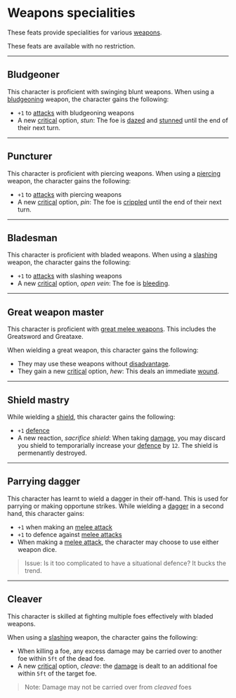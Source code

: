 # Weapons specialities
These feats provide specialities for various [weapons](../weapons.md).

These feats are available with no restriction.

---
## Bludgeoner
This character is proficient with swinging blunt weapons. When using a [bludgeoning](..\weapons.md#damage-type) weapon, the character gains the following:
 - `+1` to [attacks](..\rolls.md#attacks) with bludgeoning weapons
 - A new [critical](..\rolls.md#criticals) option, *stun*: The foe is [dazed](..\statuses.md#dazed) and [stunned](..\statuses.md#stunned) until the end of their next turn.

---
## Puncturer
This character is proficient with piercing weapons. When using a [piercing](..\weapons.md#damage-type) weapon, the character gains the following:
 - `+1` to [attacks](..\rolls.md#attacks) with piercing weapons
 - A new [critical](..\rolls.md#criticals) option, *pin*: The foe is [crippled](..\statuses.md#crippled) until the end of their next turn.

---
## Bladesman
This character is proficient with bladed weapons. When using a [slashing](..\weapons.md#damage-type) weapon, the character gains the following:
 - `+1` to [attacks](..\rolls.md#attacks) with slashing weapons
 - A new [critical](..\rolls.md#criticals) option, *open vein*: The foe is [bleeding](..\statuses.md#bleeding).

---
## Great weapon master
This character is proficient with [great melee weapons](..\weapons.md#melee-weapons).
This includes the Greatsword and Greataxe.

When wielding a great weapon, this character gains the following:
 - They may use these weapons without [disadvantage](..\rolls.md#disadvantage).
 - They gain a new [critical](..\rolls.md#criticals) option, *hew*: This deals an immediate [wound](..\stats.md#wounds).

---
## Shield mastry
While wielding a [shield](items.md#shield), this character gains the following:
 - `+1` [defence](..\stats.md#defence)
 - A new reaction, *sacrifice shield*: When taking [damage](..\stats.md#damage), you may discard you shield to temporarially increase your [defence](..\stats.md#defence) by `12`. The shield is permenantly destroyed.

---
## Parrying dagger
This character has learnt to wield a dagger in their off-hand. This is used for parrying or making opportune strikes.
While wielding a [dagger](../weapons.md#weapons) in a second hand, this character gains:
 - `+1` when making an [melee attack](../actions.md#melee-attack)
 - `+1` to defence against [melee attacks](../actions.md#melee-attack)
 - When making a [melee attack](../actions.md#melee-attack), the character may choose to use either weapon dice.

> Issue: Is it too complicated to have a situational defence? It bucks the trend.

---
## Cleaver
This character is skilled at fighting multiple foes effectively with bladed weapons.

When using a [slashing](..\weapons.md#damage-type) weapon, the character gains the following:
 - When killing a foe, any excess damage may be carried over to another foe within `5ft` of the dead foe.
 - A new [critical](..\rolls.md#criticals) option, *cleave*: the [damage](..\stats.md#damage) is dealt to an additional foe within `5ft` of the target foe.

> Note: Damage may not be carried over from *cleaved* foes

